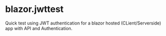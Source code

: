 # blazor.jwttest
Quick test using JWT authentication for a blazor hosted (CLient/Serverside) app with API and Authentication.
